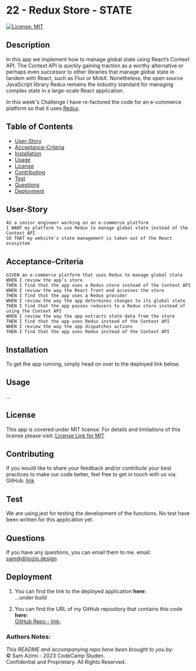 # 22 - Redux Store - STATE

[![License: MIT](https://img.shields.io/badge/License-MIT-lightblue.svg)](https://opensource.org/licenses/MIT)

## Description

In this app we implement how to manage global state using React’s Context API. The Context API is quickly gaining traction as a worthy alternative or perhaps even successor to other libraries that manage global state in tandem with React, such as Flux or MobX. Nonetheless, the open source JavaScript library Redux remains the industry standard for managing complex state in a large-scale React application.

In this week's Challenge I have re-factored the code for an e-commerce platform so that it uses [Redux](https://redux.js.org/).

## Table of Contents
- [User-Story](#user-story)
- [Acceptance-Criteria](#acceptance-criteria)
- [Installation](#installation)
- [Usage](#usage)
- [License](#license)
- [Contributing](#contributing)
- [Test](#test)
- [Questions](#questions)
- [Deployment](#deployment)

## User-Story

```
AS a senior engineer working on an e-commerce platform
I WANT my platform to use Redux to manage global state instead of the Context API
SO THAT my website's state management is taken out of the React ecosystem
```


## Acceptance-Criteria

```
GIVEN an e-commerce platform that uses Redux to manage global state
WHEN I review the app’s store
THEN I find that the app uses a Redux store instead of the Context API
WHEN I review the way the React front end accesses the store
THEN I find that the app uses a Redux provider
WHEN I review the way the app determines changes to its global state
THEN I find that the app passes reducers to a Redux store instead of using the Context API
WHEN I review the way the app extracts state data from the store
THEN I find that the app uses Redux instead of the Context API
WHEN I review the way the app dispatches actions
THEN I find that the app uses Redux instead of the Context API
```

## Installation
To get the app running, simply head on over to the deployed link below.


## Usage
...

## License
This app is covered under MIT license. For details and limitations of this license please visit:
[License Link for MIT](https://opensource.org/licenses/MIT)


## Contributing
If you would like to share your feedback and/or contribute your best practices to make our code better, feel free to get in touch with us via:
  GitHub: [link](https://github.com/dinozio-design)<br>

## Test
We are using jest for testing the development of the functions. No test have been written for this application yet.
<br>

## Questions
If you have any questions, you can email them to me.
  email: <sam@dinozio.design><br>

## Deployment

1. You can find the link to the deployed application **here:** <br>
...under build<br>



2. You can find the URL of my GitHub repository that contains this code **here:** <br>[GitHub Repo - link:](https://github.com/dinozio-design/22-Redux-Store-STATE)

### Authors Notes: 
  _This README and accompanying repo have been brought to you by:_<br>© Sam Azimi - 2023 CodeCamp Studen.<br>Confidential and Proprietary. All Rights Reserved.